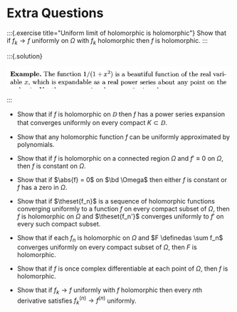 # Extra Questions



:::{.exercise title="Uniform limit of holomorphic is holomorphic"}
Show that if $f_k\to f$ uniformly on $\Omega$ with $f_k$ holomorphic then $f$ is holomorphic.
:::

:::{.solution}

![](figures/2021-12-10_19-34-52.png)

:::

- Show that if $f$ is holomorphic on $\DD$ then $f$ has a power series expansion that converges uniformly on every compact $K\subset \DD$.
- Show that any holomorphic function $f$ can be uniformly approximated by polynomials.
- Show that if $f$ is holomorphic on a connected region $\Omega$ and $f'\equiv 0$ on $\Omega$, then $f$ is constant on $\Omega$.

- Show that if $\abs{f} = 0$ on $\bd \Omega$ then either $f$ is constant or $f$ has a zero in $\Omega$.
- Show that if $\theset{f_n}$ is a sequence of holomorphic functions converging uniformly to a function $f$ on every compact subset of $\Omega$, then $f$ is holomorphic on $\Omega$ and $\theset{f_n'}$ converges uniformly to $f'$ on every such compact subset.
- Show that if each $f_n$ is holomorphic on $\Omega$ and $F \definedas \sum f_n$ converges uniformly on every compact subset of $\Omega$, then $F$ is holomorphic.
- Show that if $f$ is once complex differentiable at each point of $\Omega$, then $f$ is holomorphic.
- Show that if $f_k \to f$ uniformly with $f$ holomorphic then every $n$th derivative satisfies $f_k^{(n)}\to f^{(n)}$ uniformly.
